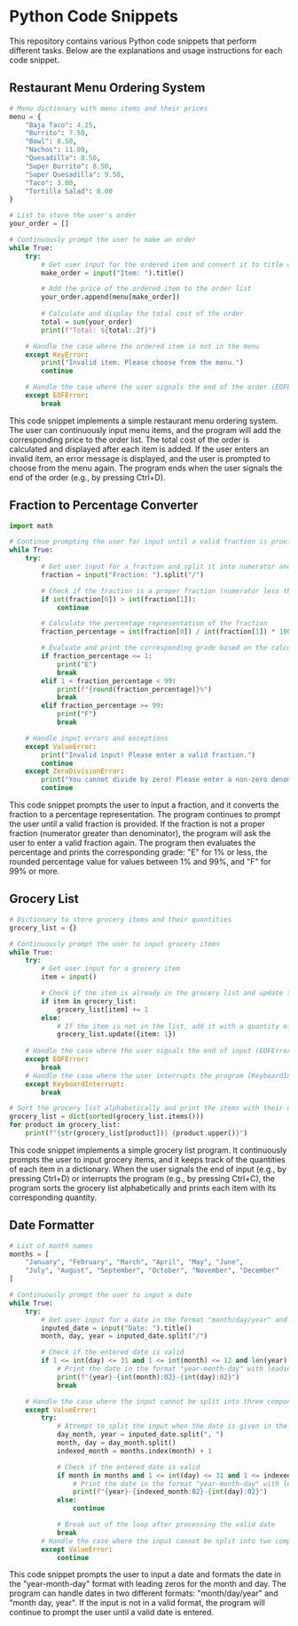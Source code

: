 # Python Code Snippets

This repository contains various Python code snippets that perform different tasks. Below are the explanations and usage instructions for each code snippet.

## Restaurant Menu Ordering System

```python
# Menu dictionary with menu items and their prices
menu = {
    "Baja Taco": 4.25,
    "Burrito": 7.50,
    "Bowl": 8.50,
    "Nachos": 11.00,
    "Quesadilla": 8.50,
    "Super Burrito": 8.50,
    "Super Quesadilla": 9.50,
    "Taco": 3.00,
    "Tortilla Salad": 8.00
}

# List to store the user's order
your_order = []

# Continuously prompt the user to make an order
while True:
    try:
        # Get user input for the ordered item and convert it to title case
        make_order = input("Item: ").title()

        # Add the price of the ordered item to the order list
        your_order.append(menu[make_order])
        
        # Calculate and display the total cost of the order
        total = sum(your_order)
        print(f"Total: ${total:.2f}")

    # Handle the case where the ordered item is not in the menu
    except KeyError:
        print("Invalid item. Please choose from the menu.")
        continue

    # Handle the case where the user signals the end of the order (EOFError)
    except EOFError:
        break
```

This code snippet implements a simple restaurant menu ordering system. The user can continuously input menu items, and the program will add the corresponding price to the order list. The total cost of the order is calculated and displayed after each item is added. If the user enters an invalid item, an error message is displayed, and the user is prompted to choose from the menu again. The program ends when the user signals the end of the order (e.g., by pressing Ctrl+D).

## Fraction to Percentage Converter

```python
import math

# Continue prompting the user for input until a valid fraction is provided
while True:
    try:
        # Get user input for a fraction and split it into numerator and denominator
        fraction = input("Fraction: ").split("/")

        # Check if the fraction is a proper fraction (numerator less than or equal to denominator)
        if int(fraction[0]) > int(fraction[1]):
            continue

        # Calculate the percentage representation of the fraction
        fraction_percentage = int(fraction[0]) / int(fraction[1]) * 100

        # Evaluate and print the corresponding grade based on the calculated percentage
        if fraction_percentage <= 1:
            print("E")
            break
        elif 1 < fraction_percentage < 99:
            print(f"{round(fraction_percentage)}%")
            break
        elif fraction_percentage >= 99:
            print("F")
            break

    # Handle input errors and exceptions
    except ValueError:
        print("Invalid input! Please enter a valid fraction.")
        continue
    except ZeroDivisionError:
        print("You cannot divide by zero! Please enter a non-zero denominator.")
        continue
```

This code snippet prompts the user to input a fraction, and it converts the fraction to a percentage representation. The program continues to prompt the user until a valid fraction is provided. If the fraction is not a proper fraction (numerator greater than denominator), the program will ask the user to enter a valid fraction again. The program then evaluates the percentage and prints the corresponding grade: "E" for 1% or less, the rounded percentage value for values between 1% and 99%, and "F" for 99% or more.

## Grocery List

```python
# Dictionary to store grocery items and their quantities
grocery_list = {}

# Continuously prompt the user to input grocery items
while True:
    try:
        # Get user input for a grocery item
        item = input()

        # Check if the item is already in the grocery list and update the quantity
        if item in grocery_list:
            grocery_list[item] += 1
        else:
            # If the item is not in the list, add it with a quantity of 1
            grocery_list.update({item: 1})
    
    # Handle the case where the user signals the end of input (EOFError)
    except EOFError:
        break
    # Handle the case where the user interrupts the program (KeyboardInterrupt)
    except KeyboardInterrupt:
        break

# Sort the grocery list alphabetically and print the items with their quantities
grocery_list = dict(sorted(grocery_list.items()))
for product in grocery_list:
    print(f"{str(grocery_list[product])} {product.upper()}")
```

This code snippet implements a simple grocery list program. It continuously prompts the user to input grocery items, and it keeps track of the quantities of each item in a dictionary. When the user signals the end of input (e.g., by pressing Ctrl+D) or interrupts the program (e.g., by pressing Ctrl+C), the program sorts the grocery list alphabetically and prints each item with its corresponding quantity.

## Date Formatter

```python
# List of month names
months = [
    "January", "February", "March", "April", "May", "June",
    "July", "August", "September", "October", "November", "December"
]

# Continuously prompt the user to input a date
while True:
    try:
        # Get user input for a date in the format "month/day/year" and title case
        inputed_date = input("Date: ").title()
        month, day, year = inputed_date.split("/")

        # Check if the entered date is valid
        if 1 <= int(day) <= 31 and 1 <= int(month) <= 12 and len(year) == 4:
            # Print the date in the format "year-month-day" with leading zeros for month and day
            print(f"{year}-{int(month):02}-{int(day):02}")
            break

    # Handle the case where the input cannot be split into three components
    except ValueError:
        try:
            # Attempt to split the input when the date is given in the format "month day, year"
            day_month, year = inputed_date.split(", ")
            month, day = day_month.split()
            indexed_month = months.index(month) + 1

            # Check if the entered date is valid
            if month in months and 1 <= int(day) <= 31 and 1 <= indexed_month <= 12 and len(year) == 4:
                # Print the date in the format "year-month-day" with leading zeros for month and day
                print(f"{year}-{indexed_month:02}-{int(day):02}")
            else:
                continue

            # Break out of the loop after processing the valid date
            break
        # Handle the case where the input cannot be split into two components
        except ValueError:
            continue
```

This code snippet prompts the user to input a date and formats the date in the "year-month-day" format with leading zeros for the month and day. The program can handle dates in two different formats: "month/day/year" and "month day, year". If the input is not in a valid format, the program will continue to prompt the user until a valid date is entered.
